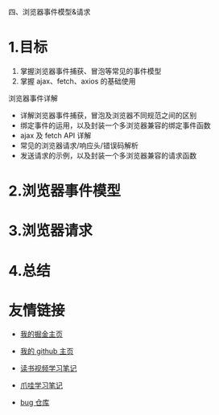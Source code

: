 四、浏览器事件模型&请求

# 1.目标

1. 掌握浏览器事件捕获、冒泡等常见的事件模型
2. 掌握 ajax、fetch、axios 的基础使用

浏览器事件详解

- 详解浏览器事件捕获，冒泡及浏览器不同规范之间的区别
- 绑定事件的运用，以及封装一个多浏览器兼容的绑定事件函数
- ajax 及 fetch API 详解
- 常见的浏览器请求/响应头/错误码解析
- 发送请求的示例，以及封装一个多浏览器兼容的请求函数

# 2.浏览器事件模型

# 3.浏览器请求

# 4.总结

# 友情链接

- [我的掘金主页](https://juejin.cn/user/1042768423037150)

- [我的 github 主页](https://github.com/djsz3y)

- [读书视频学习笔记](https://github.com/djsz3y/learning-notes)

- [爪哇学习笔记](https://github.com/djsz3y/zhaowa-study-notes)

- [bug 仓库](https://github.com/djsz3y/bug-repository)
